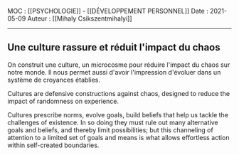 MOC : [[PSYCHOLOGIE]] - [[DÉVELOPPEMENT PERSONNEL]]
Date : 2021-05-09
Auteur : [[Mihaly Csikszentmihalyi]]
***

## Une culture rassure et réduit l'impact du chaos
On construit une culture, un microcosme pour réduire l'impact du chaos sur notre monde. Il nous permet aussi d'avoir l'impression d'évoluer dans un système de croyances établies. 

Cultures are defensive constructions against chaos, designed to reduce the impact of randomness on experience.

Cultures prescribe norms, evolve goals, build beliefs that help us tackle the challenges of existence. In so doing they must rule out many alternative goals and beliefs, and thereby limit possibilities; but this channeling of attention to a limited set of goals and means is what allows effortless action within self-created boundaries.
